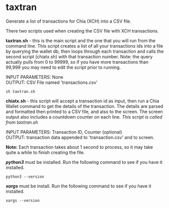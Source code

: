 # taxtran
Generate a list of transactions for Chia (XCH) into a CSV file.

There two scripts used when creating the CSV file with XCH transactions.

**taxtran.sh** - this is the main script and the one that you will run from the command line. This script creates a list of all your transactions ids into a file by querying the wallet db, then loops through each transaction and calls the second script (chiatx.sh) with that transaction number. Note: the query actually pulls from 0 to 99999, so if you have more transactions than 99,999 you may need to edit the script prior to running.

INPUT PARAMETERS: None<br>
OUTPUT: CSV File named 'transactions.csv'

```
sh taxtran.sh
```

**chiatx.sh** - this script will accept a transaction id as input, then run a Chia Wallet command to get the details of the transaction. The details are parsed and formatted then printed to a CSV file, and also to the screen. The screen output also includes a countdown counter on each line. *This script is called from taxtran.sh*

INPUT PARAMETERS: Transaction ID, Counter (optional)<br>
OUTPUT: transaction data appended to 'transaction.csv' and to screen.

**Note:** Each transaction takes about 1 second to process, so it may take quite a while to finish creating the file.

***python3*** must be installed. Run the following command to see if you have it installed.

```
python3 --version
```

***xargs*** must be install. Run the following command to see if you have it installed.

```
xargs --version
```
